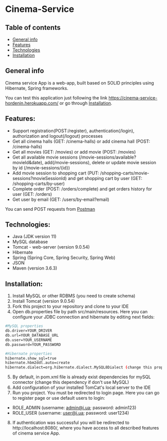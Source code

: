 # Cinema-Service

## Table of contents

* [General info](#general-info)
* [Features](#features)
* [Technologies](#technologies)
* [Installation](#installation)

<a id="general-info"></a>
## General info

Cinema service App is a web-app, built based on SOLID
principles using Hibernate, Spring frameworks.

You can test this application just following the link https://cinema-service-hordenin.herokuapp.com/ or go through [Installation](#installation).

<a id="features"></a>
## Features:

- Support registration(POST:/register), authentication(/login), authorization and logout(/logout) processes
- Get all cinema halls (GET: /cinema-halls) or add cinema hall (POST: /cinema-halls)
- Get all movies (GET: /movies) or add movie (POST: /movies)
- Get all available movie sessions (/movie-sessions/available?movieId&date), add(/movie-sessions), delete or update movie session by id (/movie-sessions/{id})
- Add movie session to shopping cart (PUT: /shopping-carts/movie-sessions?movieSessionId) and get shopping cart by user (GET: /shopping-carts/by-user)
- Complete order (POST: /orders/complete) and get orders history for user (GET: /orders)
- Get user by email (GET: /users/by-email?email)

You can send POST requests from <a href="https://web.postman.co/home">Postman</a>

<a id="technologies"></a>
## Technologies:

- Java (JDK version 11)
- MySQL database
- Tomcat - web-server (version 9.0.54)
- Hibernate
- Spring (Spring Core, Spring Security, Spring Web)
- JSON
- Maven (version 3.6.3)

<a id="installation"></a>
## Installation:

1. Install MySQL or other RDBMS (you need to create schema)
2. Install Tomcat (version 9.0.54)
3. Fork this project to your repository and clone to your IDE
4. Open db.properties file by path src/main/resources. Here you can configure your JDBC connection and hibernate by editing next fields:
```sh
#MySQL properties
db.driver=YOUR_DRIVER
db.url=YOUR_DATABASE_URL
db.user=YOUR_USERNAME
db.password=YOUR_PASSWORD

#Hibernate properties
hibernate.show_sql=true
hibernate.hbm2ddl.auto=create
hibernate.dialect=org.hibernate.dialect.MySQL8Dialect (change this property if don't use MySQL)
```
5. By default, in pom.xml file is already exist dependencies for mySQL connector (change this dependency if don't use MySQL)
6. Add configuration of your installed TomCat's local server to the IDE
7. Run you project. You must be redirected to login page. Here you can go to register page or use default users to login:
- ROLE_ADMIN (username: admin@i.ua; password: admin123)
- ROLE_USER (username: user@i.ua; password: user1234)
8. If authentication was successful you will be redirected to http://localhost:8080/, where you have access to all described features of cinema service App.
